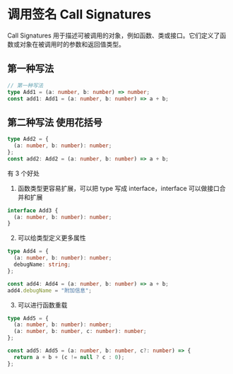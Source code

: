 # 调用签名 Call Signatures

Call Signatures 用于描述可被调用的对象，例如函数、类或接口。它们定义了函数或对象在被调用时的参数和返回值类型。

## 第一种写法

```ts
// 第一种写法
type Add1 = (a: number, b: number) => number;
const add1: Add1 = (a: number, b: number) => a + b;
```

## 第二种写法 使用花括号

```ts
type Add2 = {
  (a: number, b: number): number;
};
const add2: Add2 = (a: number, b: number) => a + b;
```

有 3 个好处

1. 函数类型更容易扩展，可以把 type 写成 interface，interface 可以做接口合并和扩展

```ts
interface Add3 {
  (a: number, b: number): number;
}
```

2. 可以给类型定义更多属性

```ts
type Add4 = {
  (a: number, b: number): number;
  debugName: string;
};

const add4: Add4 = (a: number, b: number) => a + b;
add4.debugName = "附加信息";
```

3. 可以进行函数重载

```ts
type Add5 = {
  (a: number, b: number): number;
  (a: number, b: number, c: number): number;
};

const add5: Add5 = (a: number, b: number, c?: number) => {
  return a + b + (c != null ? c : 0);
};
```
